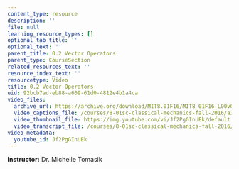 ```yaml
---
content_type: resource
description: ''
file: null
learning_resource_types: []
optional_tab_title: ''
optional_text: ''
parent_title: 0.2 Vector Operators
parent_type: CourseSection
related_resources_text: ''
resource_index_text: ''
resourcetype: Video
title: 0.2 Vector Operators
uid: 92bcb7ad-eb88-a609-61d0-4812e4b1a4ca
video_files:
  archive_url: https://archive.org/download/MIT8.01F16/MIT8_01F16_L00v02_360p.mp4
  video_captions_file: /courses/8-01sc-classical-mechanics-fall-2016/a35de56aedcf5444bf2338ea374414db_Jf2PgGInUEk.vtt
  video_thumbnail_file: https://img.youtube.com/vi/Jf2PgGInUEk/default.jpg
  video_transcript_file: /courses/8-01sc-classical-mechanics-fall-2016/0bcc1c5e6308ddd364eb23aa362806a2_Jf2PgGInUEk.pdf
video_metadata:
  youtube_id: Jf2PgGInUEk
---
```


**Instructor:** Dr. Michelle Tomasik